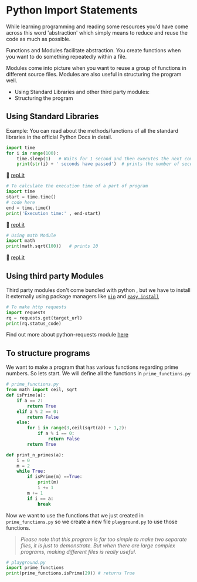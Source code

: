 # Python Import Statements
While learning programming and reading some resources you'd have come across this word 'abstraction' which simply means to reduce and reuse the code as much as possible.

Functions and Modules facilitate abstraction. You create functions when you want to do something repeatedly within a file.

Modules come into picture when you want to reuse a group of functions in different source files. Modules are also useful in structuring the program well.

* Using Standard Libraries and other third party modules:
* Structuring the program

## Using Standard Libraries
Example:
You can read about the methods/functions of all the standard libraries in the official Python Docs in detail.

```python
import time
for i in range(100):
    time.sleep(1)   # Waits for 1 second and then executes the next command
    print(str(i) + ' seconds have passed')  # prints the number of seconds passed after the program was started
```
:rocket: [repl.it](https://repl.it/CS6C)

```python
# To calculate the execution time of a part of program
import time
start = time.time()
# code here
end = time.time()
print('Execution time:' , end-start)
```
:rocket: [repl.it](https://repl.it/CS6C/1)

```python
# Using math Module
import math
print(math.sqrt(100))   # prints 10
```

:rocket: [repl.it](https://repl.it/CS6C/2)
## Using third party Modules
Third party modules don't come bundled with python , but we have to install it externally using package managers like [`pip`](https://bootstrap.pypa.io/get-pip.py) and [`easy install`](https://bootstrap.pypa.io/ez_setup.py)

```python
# To make http requests
import requests
rq = requests.get(target_url)
print(rq.status_code)
```
Find out more about python-requests module [here](http://docs.python-requests.org/en/master/)

## To structure programs

We want to make a program that has various functions regarding prime numbers. So lets start. We will define all the functions in `prime_functions.py`

```python
# prime_functions.py
from math import ceil, sqrt
def isPrime(a):
    if a == 2:
        return True
    elif a % 2 == 0:
        return False
    else:
        for i in range(3,ceil(sqrt(a)) + 1,2):
            if a % i == 0:
                return False
        return True

def print_n_primes(a):
    i = 0
    m = 2
    while True:
        if isPrime(m) ==True:
            print(m)
            i += 1
        m += 1
        if i == a:
            break
```
Now we want to use the functions that we just created in `prime_functions.py` so we create a new file `playground.py` to use those functions.

> *Please note that this program is far too simple to make two separate files, it is just to demonstrate. But when there are large complex programs, making different files is really useful.*

```python
# playground.py
import prime_functions
print(prime_functions.isPrime(29)) # returns True
```
